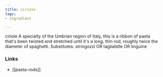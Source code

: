 ```yaml
---
title: ciriole
tags:
- ingredient

---
```

ciriole A specialty of the Umbrian region of Italy, this is a ribbon of pasta that's been twisted and stretched until it's a long, thin rod, roughly twice the diameter of spaghetti. Substitutes: stringozzi OR tagliatelle OR linguine

### Links

* [[pasta-rods]]
